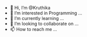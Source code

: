 - 👋 Hi, I’m @Kruthika
- 👀 I’m interested in Programming ...
- 🌱 I’m currently learning ...
- 💞️ I’m looking to collaborate on ...
- 📫 How to reach me ...

<!---
KruAni/KruAni is a ✨ special ✨ repository because its `README.md` (this file) appears on your GitHub profile.
You can click the Preview link to take a look at your changes.
--->
